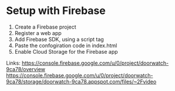 # Setup with Firebase

1.  Create a Firebase project
1.  Register a web app
1.  Add Firebase SDK, using a script tag
1.  Paste the confogiration code in index.html
1.  Enable Cloud Storage for the Firebase app


Links: 
https://console.firebase.google.com/u/0/project/doorwatch-9ca78/overview
https://console.firebase.google.com/u/0/project/doorwatch-9ca78/storage/doorwatch-9ca78.appspot.com/files/~2Fvideo

# 